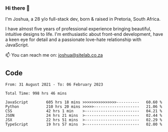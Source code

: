 ### Hi there 👋

I'm Joshua, a 28 y/o full-stack dev, born & raised in Pretoria, South Africa. 

I have almost five years of professional experience bringing beautiful, intuitive designs to life. I'm enthusiastic about front-end development, have a keen eye for detail and a passionate love-hate relationship with JavaScript.

📫 You can reach me on: joshua@sitelab.co.za

## **Code**

<!--START_SECTION:waka-->

```text
From: 31 August 2021 - To: 06 February 2023

Total Time: 998 hrs 46 mins

JavaScript        605 hrs 18 mins >>>>>>>>>>>>>>>----------   60.60 %
Python            210 hrs 20 mins >>>>>--------------------   21.06 %
CSS               42 hrs 1 min    >------------------------   04.21 %
JSON              24 hrs 21 mins  >------------------------   02.44 %
JSX               22 hrs 51 mins  >------------------------   02.29 %
TypeScript        19 hrs 57 mins  >------------------------   02.00 %
```

<!--END_SECTION:waka-->
